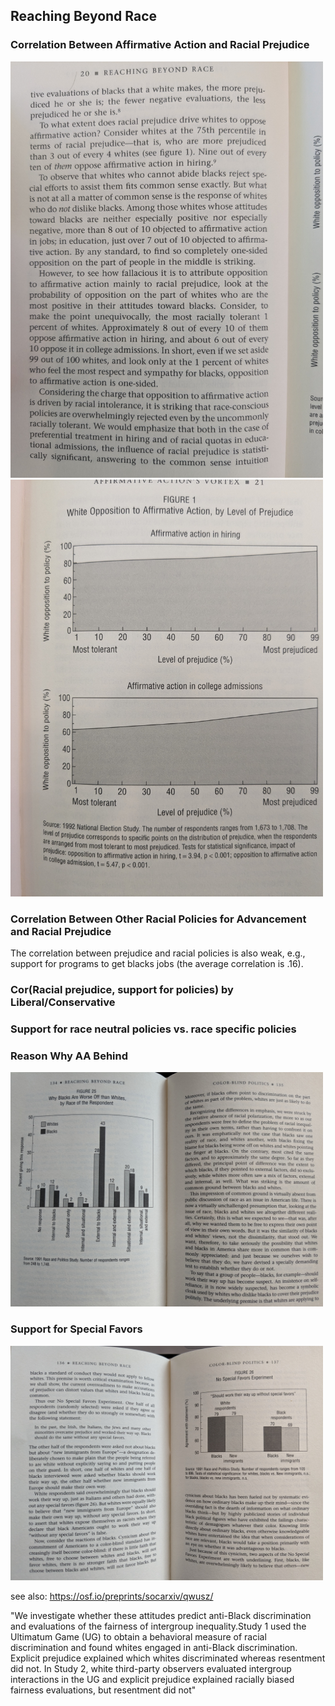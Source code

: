 ## Reaching Beyond Race

### Correlation Between Affirmative Action and Racial Prejudice
  
  <img src = "../src/reaching_beyond_race/cor_prejudice_aff_action_1.jpg" width="500">
  <img src = "../src/reaching_beyond_race/cor_prejudice_aff_action_2.jpg" width="500">

### Correlation Between Other Racial Policies for Advancement and Racial Prejudice

The correlation between prejudice and racial policies is also weak, e.g., support for programs to get blacks jobs (the average correlation is .16).

### Cor(Racial prejudice, support for policies) by Liberal/Conservative

### Support for race neutral policies vs. race specific policies

### Reason Why AA Behind

  <img src = "../src/reaching_beyond_race/reasons_why_aa_behind.jpg" width="500">

### Support for Special Favors

  <img src = "../src/reaching_beyond_race/special_favors.jpg" width="500">


see also: https://osf.io/preprints/socarxiv/qwusz/

"We investigate whether these attitudes predict anti-Black discrimination and evaluations of the fairness of intergroup inequality.Study 1 used the Ultimatum Game (UG) to obtain a behavioral measure of racial discrimination and found whites engaged in anti-Black discrimination. Explicit prejudice explained which whites discriminated whereas resentment did not. In Study 2, white third-party observers evaluated intergroup interactions in the UG and explicit prejudice explained racially biased fairness evaluations, but resentment did not"
